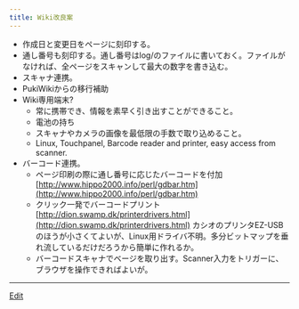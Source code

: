 ```yaml
---
title: Wiki改良案
---
```

* 作成日と変更日をページに刻印する。
* 通し番号も刻印する。通し番号はlog/のファイルに書いておく。ファイルがなければ、全ページをスキャンして最大の数字を書き込む。
* スキャナ連携。
* PukiWikiからの移行補助
* Wiki専用端末?
   * 常に携帯でき、情報を素早く引き出すことができること。
   * 電池の持ち
   * スキャナやカメラの画像を最低限の手数で取り込めること。
   * Linux, Touchpanel, Barcode reader and printer, easy access from scanner.
* バーコード連携。
   * ページ印刷の際に通し番号に応じたバーコードを付加 [http://www.hippo2000.info/perl/gdbar.htm](http://www.hippo2000.info/perl/gdbar.htm)
   * クリック一発でバーコードプリント [http://dion.swamp.dk/printerdrivers.html](http://dion.swamp.dk/printerdrivers.html) カシオのプリンタEZ-USBのほうが小さくてよいが、Linux用ドライバ不明。多分ビットマップを垂れ流しているだけだろうから簡単に作れるか。
   * バーコードスキャナでベージを取り出す。Scanner入力をトリガーに、ブラウザを操作できればよいが。
----

[Edit](https://github.com/vitroid/vitroid.github.io/edit/master/MD/Wiki改良案.md)

